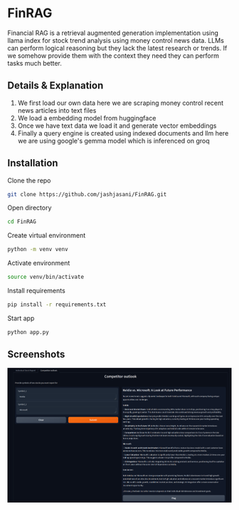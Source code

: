 # FinRAG

Financial RAG is a retrieval augmented generation implementation using llama index for stock trend analysis using money control news data. LLMs can perform logical reasoning but they lack the latest research or trends. If we somehow provide them with the context they need they can perform tasks much better.  


## Details & Explanation

1) We first load our own data here we are scraping money control recent news articles into text files
2) We load a embedding model from huggingface 
3) Once we have text data we load it and generate vector embeddings
4) Finally a query engine is created using indexed documents and llm here we are using google's gemma model which is inferenced on groq 


## Installation

Clone the repo

```bash
git clone https://github.com/jashjasani/FinRAG.git
```

Open directory
```bash
cd FinRAG
```
Create virtual environment

```bash
python -m venv venv
```

Activate environment 

```bash
source venv/bin/activate
```

Install requirements

```bash
pip install -r requirements.txt
```
Start app 
```bash
python app.py
```

## Screenshots

<img src="./screenshots/example_1.png">


